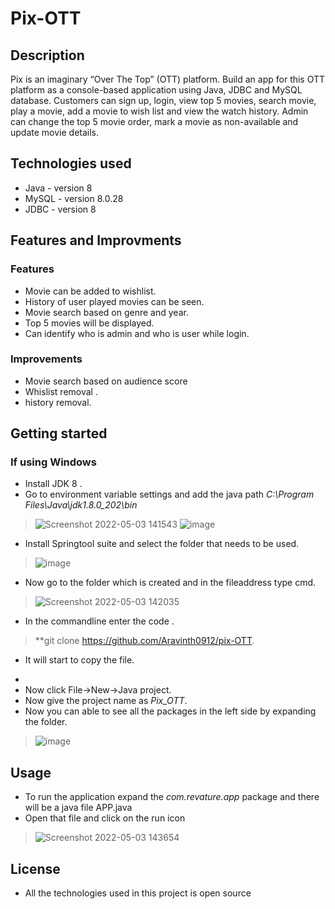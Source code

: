 # Pix-OTT
## Description
Pix is an imaginary “Over The Top” (OTT) platform. Build an app for this OTT platform as a console-based application using Java, JDBC and MySQL database. Customers can sign up, login, view top 5 movies, search movie, play a movie, add a movie to wish list and view the watch history. Admin can change the top 5 movie order, mark a movie as non-available and update movie details.
## Technologies used
* Java - version 8
* MySQL - version 8.0.28
* JDBC - version 8
## Features and Improvments
### Features
* Movie can be added to wishlist.
* History of user played movies can be seen.
* Movie search based on genre and year.
* Top 5 movies will be displayed.
* Can identify who is admin and who is user while login.
### Improvements
* Movie search based on audience score
* Whislist removal .
* history removal.
## Getting started
### If using Windows
* Install JDK 8 .
* Go to environment variable settings and add the java path *C:\Program Files\Java\jdk1.8.0_202\bin*
> ![Screenshot 2022-05-03 141543](https://user-images.githubusercontent.com/92349708/166426551-8ab2c7b6-7849-46b1-9501-59ce773bdbde.jpg)
>![image](https://user-images.githubusercontent.com/92349708/166426627-abd89cdb-19ec-42a7-9e64-e516db75b21f.png)
* Install Springtool suite and select the folder that needs to be used.
> ![image](https://user-images.githubusercontent.com/92349708/166426737-b4952a1d-4fbc-42f6-8d37-9a8a7be49f0d.png)
* Now go to the folder which is created and in the fileaddress type cmd.
> ![Screenshot 2022-05-03 142035](https://user-images.githubusercontent.com/92349708/166427155-313424e0-913f-49d2-9109-112bfd3924d1.jpg)
* In the commandline enter the code .
> **git clone https://github.com/Aravinth0912/pix-OTT.
* It will start to copy the file.
>
* 
* Now click File->New->Java project.
* Now give the project name as *Pix_OTT*.
* Now you can able to see all the packages in the left side by expanding the folder.
>![image](https://user-images.githubusercontent.com/92349708/166428351-3d83b84c-9e73-4bc8-af22-f77155720a9c.png)
## Usage
* To run the application expand the *com.revature.app* package and there will be a java file APP.java
* Open that file and click on the run icon
>![Screenshot 2022-05-03 143654](https://user-images.githubusercontent.com/92349708/166429041-2198352f-94c7-49d9-9781-b79f3f6bc1df.png)
## License
* All the technologies used in this project is open source
